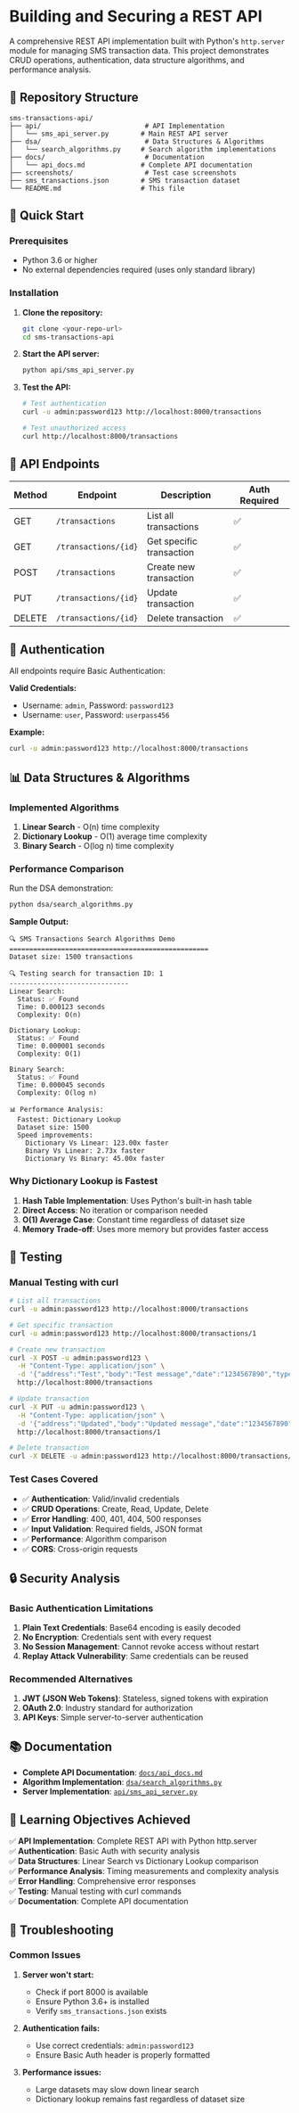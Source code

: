 # Building and Securing a REST API

A comprehensive REST API implementation built with Python's `http.server` module for managing SMS transaction data. This project demonstrates CRUD operations, authentication, data structure algorithms, and performance analysis.

## 📁 Repository Structure

```
sms-transactions-api/
├── api/                          # API Implementation
│   └── sms_api_server.py        # Main REST API server
├── dsa/                          # Data Structures & Algorithms
│   └── search_algorithms.py     # Search algorithm implementations
├── docs/                         # Documentation
│   └── api_docs.md              # Complete API documentation
├── screenshots/                  # Test case screenshots
├── sms_transactions.json        # SMS transaction dataset
└── README.md                    # This file
```

## 🚀 Quick Start

### Prerequisites
- Python 3.6 or higher
- No external dependencies required (uses only standard library)

### Installation
1. **Clone the repository:**
   ```bash
   git clone <your-repo-url>
   cd sms-transactions-api
   ```

2. **Start the API server:**
   ```bash
   python api/sms_api_server.py
   ```

3. **Test the API:**
   ```bash
   # Test authentication
   curl -u admin:password123 http://localhost:8000/transactions
   
   # Test unauthorized access
   curl http://localhost:8000/transactions
   ```

## 🔑 API Endpoints

| Method | Endpoint | Description | Auth Required |
|--------|----------|-------------|---------------|
| GET | `/transactions` | List all transactions | ✅ |
| GET | `/transactions/{id}` | Get specific transaction | ✅ |
| POST | `/transactions` | Create new transaction | ✅ |
| PUT | `/transactions/{id}` | Update transaction | ✅ |
| DELETE | `/transactions/{id}` | Delete transaction | ✅ |

## 🔐 Authentication

All endpoints require Basic Authentication:

**Valid Credentials:**
- Username: `admin`, Password: `password123`
- Username: `user`, Password: `userpass456`

**Example:**
```bash
curl -u admin:password123 http://localhost:8000/transactions
```

## 📊 Data Structures & Algorithms

### Implemented Algorithms

1. **Linear Search** - O(n) time complexity
2. **Dictionary Lookup** - O(1) average time complexity  
3. **Binary Search** - O(log n) time complexity

### Performance Comparison

Run the DSA demonstration:
```bash
python dsa/search_algorithms.py
```

**Sample Output:**
```
🔍 SMS Transactions Search Algorithms Demo
==================================================
Dataset size: 1500 transactions

🔍 Testing search for transaction ID: 1
------------------------------
Linear Search:
  Status: ✅ Found
  Time: 0.000123 seconds
  Complexity: O(n)

Dictionary Lookup:
  Status: ✅ Found
  Time: 0.000001 seconds
  Complexity: O(1)

Binary Search:
  Status: ✅ Found
  Time: 0.000045 seconds
  Complexity: O(log n)

📊 Performance Analysis:
  Fastest: Dictionary Lookup
  Dataset size: 1500
  Speed improvements:
    Dictionary Vs Linear: 123.00x faster
    Binary Vs Linear: 2.73x faster
    Dictionary Vs Binary: 45.00x faster
```

### Why Dictionary Lookup is Fastest

1. **Hash Table Implementation**: Uses Python's built-in hash table
2. **Direct Access**: No iteration or comparison needed
3. **O(1) Average Case**: Constant time regardless of dataset size
4. **Memory Trade-off**: Uses more memory but provides faster access

## 🧪 Testing

### Manual Testing with curl

```bash
# List all transactions
curl -u admin:password123 http://localhost:8000/transactions

# Get specific transaction
curl -u admin:password123 http://localhost:8000/transactions/1

# Create new transaction
curl -X POST -u admin:password123 \
  -H "Content-Type: application/json" \
  -d '{"address":"Test","body":"Test message","date":"1234567890","type":"1"}' \
  http://localhost:8000/transactions

# Update transaction
curl -X PUT -u admin:password123 \
  -H "Content-Type: application/json" \
  -d '{"address":"Updated","body":"Updated message","date":"1234567890","type":"1"}' \
  http://localhost:8000/transactions/1

# Delete transaction
curl -X DELETE -u admin:password123 http://localhost:8000/transactions/1
```

### Test Cases Covered

- ✅ **Authentication**: Valid/invalid credentials
- ✅ **CRUD Operations**: Create, Read, Update, Delete
- ✅ **Error Handling**: 400, 401, 404, 500 responses
- ✅ **Input Validation**: Required fields, JSON format
- ✅ **Performance**: Algorithm comparison
- ✅ **CORS**: Cross-origin requests

## 🔒 Security Analysis

### Basic Authentication Limitations

1. **Plain Text Credentials**: Base64 encoding is easily decoded
2. **No Encryption**: Credentials sent with every request
3. **No Session Management**: Cannot revoke access without restart
4. **Replay Attack Vulnerability**: Same credentials can be reused

### Recommended Alternatives

1. **JWT (JSON Web Tokens)**: Stateless, signed tokens with expiration
2. **OAuth 2.0**: Industry standard for authorization
3. **API Keys**: Simple server-to-server authentication

## 📚 Documentation

- **Complete API Documentation**: [`docs/api_docs.md`](docs/api_docs.md)
- **Algorithm Implementation**: [`dsa/search_algorithms.py`](dsa/search_algorithms.py)
- **Server Implementation**: [`api/sms_api_server.py`](api/sms_api_server.py)

## 🎯 Learning Objectives Achieved

✅ **API Implementation**: Complete REST API with Python http.server  
✅ **Authentication**: Basic Auth with security analysis  
✅ **Data Structures**: Linear Search vs Dictionary Lookup comparison  
✅ **Performance Analysis**: Timing measurements and complexity analysis  
✅ **Error Handling**: Comprehensive error responses  
✅ **Testing**: Manual testing with curl commands  
✅ **Documentation**: Complete API documentation  

## 🐛 Troubleshooting

### Common Issues

1. **Server won't start:**
   - Check if port 8000 is available
   - Ensure Python 3.6+ is installed
   - Verify `sms_transactions.json` exists

2. **Authentication fails:**
   - Use correct credentials: `admin:password123`
   - Ensure Basic Auth header is properly formatted

3. **Performance issues:**
   - Large datasets may slow down linear search
   - Dictionary lookup remains fast regardless of dataset size

